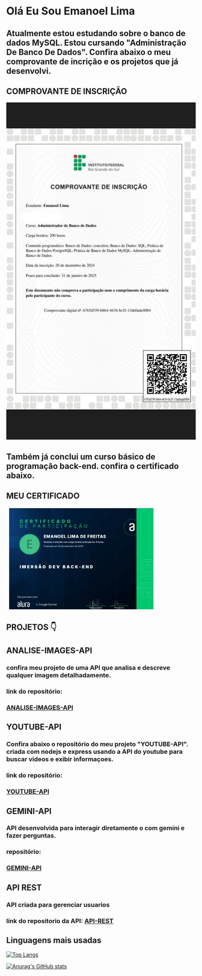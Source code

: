 # Olá Eu Sou Emanoel Lima

## Atualmente estou estudando sobre o banco de dados MySQL. Estou cursando "Administração De Banco De Dados". Confira abaixo o meu comprovante de incrição e os projetos que já desenvolvi.

## COMPROVANTE DE INSCRIÇÃO
<img src="https://github.com/Emanoellima-dev/Emanoellima-dev/blob/main/comprovante_de_inscricao/comprovante_de_inscri%C3%A7%C3%A3o.jpg"/>

## Também já conclui um curso básico de programação back-end. confira o certificado abaixo.

## MEU CERTIFICADO
<img src="https://github.com/Emanoellima-dev/Emanoellima-dev/blob/main/certificado/certificado.jpg" width="400" />

## PROJETOS 👇

## ANALISE-IMAGES-API
### confira meu projeto de uma API que analisa e descreve qualquer imagem detalhadamente.
### link do repositório:
### [ANALISE-IMAGES-API](https://github.com/Emanoellima-dev/ANALISE-IMAGES-API)

## YOUTUBE-API
### Confira abaixo o repositório do meu projeto "YOUTUBE-API". criada com nodejs e express usando a API do youtube para buscar videos e exibir informaçoes.
### link do repositório:
### [YOUTUBE-API](https://github.com/Emanoellima-dev/YOUTUBE-API)

## GEMINI-API
### API desenvolvida para interagir diretamente o com gemini e fazer perguntas.
### repositório: 
### [GEMINI-API](https://github.com/Emanoellima-dev/GEMINI-API)

## API REST
### API criada para gerenciar usuarios
### link do repositorio da API: [API-REST](https://github.com/Emanoellima-dev/API-REST)

## Linguagens mais usadas

[![Top Langs](https://github-readme-stats.vercel.app/api/top-langs/?username=Emanoellima-dev&layout=donut)](https://github.com/anuraghazra/github-readme-stats)

[![Anurag's GitHub stats](https://github-readme-stats.vercel.app/api?username=Emanoellima-dev&show_icons=true&theme=radical&hide=contribs,prs&show=discussions_answered)](https://github.com/anuraghazra/github-readme-stats)
